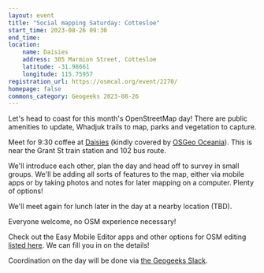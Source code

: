 ```yaml
---
layout: event
title: "Social mapping Saturday: Cottesloe"
start_time: 2023-08-26 09:30
end_time: 
location:
    name: Daisies
    address: 305 Marmion Street, Cottesloe
    latitude: -31.98661
    longitude: 115.75957
registration_url: https://osmcal.org/event/2270/
homepage: false
commons_category: Geogeeks 2023-08-26
---
```


Let's head to coast for this month's OpenStreetMap day! There are public amenities to update, Whadjuk trails to map, parks and vegetation to capture.

Meet for 9:30 coffee at [Daisies](https://www.daisies.net.au/) (kindly covered by [OSGeo Oceania](https://osgeo-oceania.org)). This is near the Grant St train station and 102 bus route.

We'll introduce each other, plan the day and head off to survey in small groups. 
We'll be adding all sorts of features to the map, either via mobile apps or by taking photos and notes for later mapping on a computer. Plenty of options!

We'll meet again for lunch later in the day at a nearby location (TBD).

Everyone welcome, no OSM experience necessary!

Check out the Easy Mobile Editor apps and other options for OSM editing [listed here](https://wiki.openstreetmap.org/wiki/Perth/Social_Mapping_Sunday#Getting_Started). We can fill you in on the details!

Coordination on the day will be done via [the Geogeeks Slack](https://join.slack.com/t/geogeeks/shared_invite/zt-13fnotoqb-YkyMTmvwZEB_nDUis_30hw).

